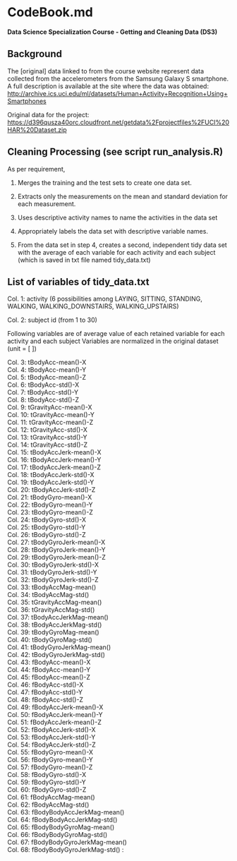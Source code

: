 # CodeBook.md

__Data Science Specialization Course - Getting and Cleaning Data (DS3)__

## Background
The [original] data linked to from the course website represent data collected from the accelerometers from the Samsung Galaxy S smartphone. A full description is available at the site where the data was obtained: 
http://archive.ics.uci.edu/ml/datasets/Human+Activity+Recognition+Using+Smartphones 

Original data for the 
project: 
https://d396qusza40orc.cloudfront.net/getdata%2Fprojectfiles%2FUCI%20HAR%20Dataset.zip 


## Cleaning Processing (see script run_analysis.R)
As per requirement, 
1. Merges the training and the test sets to create one data set.   

2. Extracts only the measurements on the mean and standard deviation for each measurement.    

3. Uses descriptive activity names to name the activities in the data set   

4. Appropriately labels the data set with descriptive variable names.   

5. From the data set in step 4, creates a second, independent tidy data set with the average of each variable for each activity and each subject (which is saved in txt file named tidy_data.txt)


## List of variables of tidy_data.txt
Col.  1:   activity  (6 possibilities among LAYING, SITTING, STANDING, WALKING, WALKING_DOWNSTAIRS, WALKING_UPSTAIRS)  
 
Col.  2:   subject id (from 1 to 30)
 
 Following variables are of average value of each retained variable for each activity and each subject  Variables are  normalized in the original dataset (unit = [ ])

Col.  3:   tBodyAcc-mean()-X  
Col.  4:   tBodyAcc-mean()-Y  
Col.  5:   tBodyAcc-mean()-Z  
Col.  6:   tBodyAcc-std()-X  
Col.  7:   tBodyAcc-std()-Y  
Col.  8:   tBodyAcc-std()-Z  
Col.  9:   tGravityAcc-mean()-X  
Col. 10:   tGravityAcc-mean()-Y  
Col. 11:   tGravityAcc-mean()-Z  
Col. 12:   tGravityAcc-std()-X  
Col. 13:   tGravityAcc-std()-Y  
Col. 14:   tGravityAcc-std()-Z  
Col. 15:   tBodyAccJerk-mean()-X  
Col. 16:   tBodyAccJerk-mean()-Y  
Col. 17:   tBodyAccJerk-mean()-Z  
Col. 18:   tBodyAccJerk-std()-X  
Col. 19:   tBodyAccJerk-std()-Y  
Col. 20:   tBodyAccJerk-std()-Z  
Col. 21:   tBodyGyro-mean()-X  
Col. 22:   tBodyGyro-mean()-Y  
Col. 23:   tBodyGyro-mean()-Z  
Col. 24:   tBodyGyro-std()-X  
Col. 25:   tBodyGyro-std()-Y  
Col. 26:   tBodyGyro-std()-Z  
Col. 27:   tBodyGyroJerk-mean()-X  
Col. 28:   tBodyGyroJerk-mean()-Y  
Col. 29:   tBodyGyroJerk-mean()-Z  
Col. 30:   tBodyGyroJerk-std()-X  
Col. 31:   tBodyGyroJerk-std()-Y  
Col. 32:   tBodyGyroJerk-std()-Z  
Col. 33:   tBodyAccMag-mean()  
Col. 34:   tBodyAccMag-std()  
Col. 35:   tGravityAccMag-mean()  
Col. 36:   tGravityAccMag-std()  
Col. 37:   tBodyAccJerkMag-mean()  
Col. 38:   tBodyAccJerkMag-std()  
Col. 39:   tBodyGyroMag-mean()  
Col. 40:   tBodyGyroMag-std()  
Col. 41:   tBodyGyroJerkMag-mean()  
Col. 42:   tBodyGyroJerkMag-std()  
Col. 43:   fBodyAcc-mean()-X  
Col. 44:   fBodyAcc-mean()-Y  
Col. 45:   fBodyAcc-mean()-Z  
Col. 46:   fBodyAcc-std()-X  
Col. 47:   fBodyAcc-std()-Y  
Col. 48:   fBodyAcc-std()-Z  
Col. 49:   fBodyAccJerk-mean()-X  
Col. 50:   fBodyAccJerk-mean()-Y  
Col. 51:   fBodyAccJerk-mean()-Z  
Col. 52:   fBodyAccJerk-std()-X  
Col. 53:   fBodyAccJerk-std()-Y  
Col. 54:   fBodyAccJerk-std()-Z  
Col. 55:   fBodyGyro-mean()-X  
Col. 56:   fBodyGyro-mean()-Y  
Col. 57:   fBodyGyro-mean()-Z  
Col. 58:   fBodyGyro-std()-X  
Col. 59:   fBodyGyro-std()-Y  
Col. 60:   fBodyGyro-std()-Z  
Col. 61:   fBodyAccMag-mean()  
Col. 62:   fBodyAccMag-std()  
Col. 63:   fBodyBodyAccJerkMag-mean()  
Col. 64:   fBodyBodyAccJerkMag-std()  
Col. 65:   fBodyBodyGyroMag-mean()  
Col. 66:   fBodyBodyGyroMag-std()  
Col. 67:   fBodyBodyGyroJerkMag-mean()  
Col. 68:   fBodyBodyGyroJerkMag-std()  :   